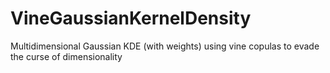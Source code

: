 # VineGaussianKernelDensity
Multidimensional Gaussian KDE (with weights) using vine copulas to evade the curse of dimensionality
